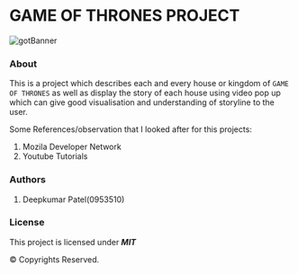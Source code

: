 # GAME OF THRONES PROJECT

![gotBanner](/images/gotBan.jpg)

### About

This is a project which describes each and every house or kingdom of ```GAME OF THRONES``` as well as display the story of each house using video pop up which can give good visualisation and understanding of storyline to the user.

Some References/observation that I looked after for this projects:

1. Mozila Developer Network
2. Youtube Tutorials


### Authors

1. Deepkumar Patel(0953510)

### License

This project is licensed under ***MIT***

© Copyrights Reserved.
